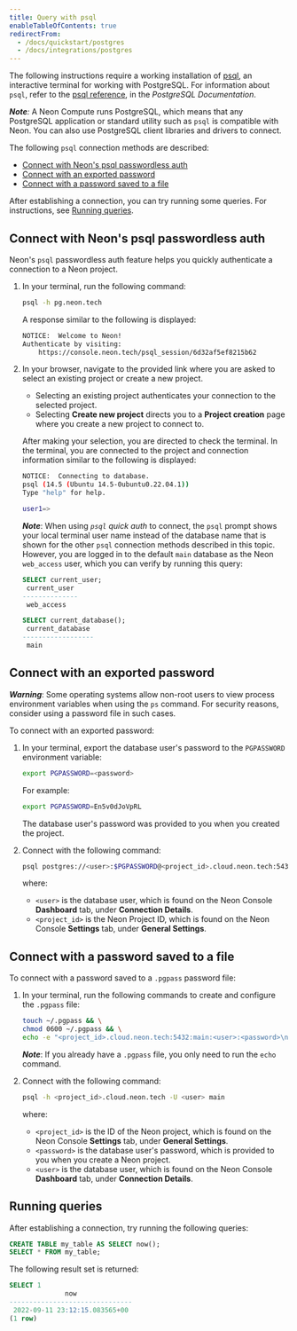 ```yaml
---
title: Query with psql
enableTableOfContents: true
redirectFrom:
  - /docs/quickstart/postgres
  - /docs/integrations/postgres
---
```


The following instructions require a working installation of [psql](https://www.postgresql.org/download/), an interactive terminal for working with PostgreSQL. For information about `psql`, refer to the [psql reference](https://www.postgresql.org/docs/14/app-psql.html), in the _PostgreSQL Documentation_.

_**Note**:_ A Neon Compute runs PostgreSQL, which means that any PostgreSQL application or standard utility such as `psql` is compatible with Neon. You can also use PostgreSQL client libraries and drivers to connect.

The following `psql` connection methods are described:

- [Connect with Neon's psql passwordless auth](#connect-with-neons-psql-passwordless-auth)
- [Connect with an exported password](#connect-with-an-exported-password)
- [Connect with a password saved to a file](#connect-with-a-password-saved-to-a-file)

After establishing a connection, you can try running some queries. For instructions, see [Running queries](#running-queries).

## Connect with Neon's psql passwordless auth

Neon's `psql` passwordless auth feature helps you quickly authenticate a connection to a Neon project.

1. In your terminal, run the following command:

   ```bash
   psql -h pg.neon.tech
   ```

   A response similar to the following is displayed:

   ```bash
   NOTICE:  Welcome to Neon!
   Authenticate by visiting:
       https://console.neon.tech/psql_session/6d32af5ef8215b62
   ```

2. In your browser, navigate to the provided link where you are asked to select an existing project or create a new project.

   - Selecting an existing project authenticates your connection to the selected project.
   - Selecting **Create new project** directs you to a **Project creation** page where you create a new project to connect to.

   After making your selection, you are directed to check the terminal. In the terminal, you are connected to the project and connection information similar to the following is displayed:

   ```bash
   NOTICE:  Connecting to database.
   psql (14.5 (Ubuntu 14.5-0ubuntu0.22.04.1))
   Type "help" for help.

   user1=>
   ```

   **_Note_**: When using _`psql` quick auth_ to connect, the `psql` prompt shows your local terminal user name instead of the database name that is shown for the other `psql` connection methods described in this topic. However, you are logged in to the default `main` database as the Neon `web_access` user, which you can verify by running this query:

   ```sql
   SELECT current_user;
    current_user
   --------------
    web_access

   SELECT current_database();
    current_database
   ------------------
    main
   ```

## Connect with an exported password

**_Warning_**: Some operating systems allow non-root users to view process environment variables when using the `ps` command. For security reasons, consider using a password file in such cases.

To connect with an exported password:

1. In your terminal, export the database user's password to the `PGPASSWORD` environment variable:

   ```bash
   export PGPASSWORD=<password>
   ```

   For example:

   ```bash
   export PGPASSWORD=En5v0dJoVpRL
   ```

   The database user's password was provided to you when you created the project.

2. Connect with the following command:

   ```bash
   psql postgres://<user>:$PGPASSWORD@<project_id>.cloud.neon.tech:5432/main
   ```

   where:

   - `<user>` is the database user, which is found on the Neon Console **Dashboard** tab, under **Connection Details**.
   - `<project_id>` is the Neon Project ID, which is found on the Neon Console **Settings** tab, under **General Settings**.

## Connect with a password saved to a file

To connect with a password saved to a `.pgpass` password file:

1. In your terminal, run the following commands to create and configure the `.pgpass` file:

   ```bash
   touch ~/.pgpass && \
   chmod 0600 ~/.pgpass && \
   echo -e "<project_id>.cloud.neon.tech:5432:main:<user>:<password>\n$(cat ~/.pgpass)" > ~/.pgpass
   ```

   _**Note**_: If you already have a `.pgpass` file, you only need to run the `echo` command.

2. Connect with the following command:

   ```bash
   psql -h <project_id>.cloud.neon.tech -U <user> main
   ```

   where:

   - `<project_id>` is the ID of the Neon project, which is found on the Neon Console **Settings** tab, under **General Settings**.
   - `<password>` is the database user's password, which is provided to you when you create a Neon project.
   - `<user>` is the database user, which is found on the Neon Console **Dashboard** tab, under **Connection Details**.

## Running queries

After establishing a connection, try running the following queries:

```sql
CREATE TABLE my_table AS SELECT now();
SELECT * FROM my_table;
```

The following result set is returned:

```sql
SELECT 1
              now
-------------------------------
 2022-09-11 23:12:15.083565+00
(1 row)
```
